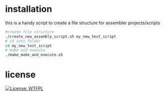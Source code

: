 # installation
this is a handy script to create a file structure for assembler projects/scripts 

```bash
#create file structure
./create_new_assembly_script.sh my_new_test_script 
# cd into folder
cd my_new_test_script 
# make and execute 
./make_make_and_execute.sh
```

# license
[![License: WTFPL](https://img.shields.io/badge/License-WTFPL-brightgreen.svg)](http://www.wtfpl.net/about/)
